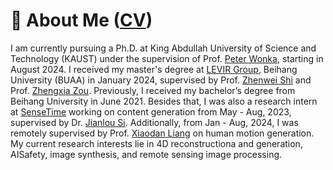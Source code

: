 # 👋 About Me ([CV](https://windvchen.github.io/images/Resume.pdf))
I am currently pursuing a Ph.D. at King Abdullah University of Science and Technology (KAUST) under the supervision of Prof. [Peter Wonka](https://scholar.google.co.uk/citations?user=0EKXSXgAAAAJ&hl=en), starting in August 2024. I received my master's degree at [LEVIR Group](https://levir.buaa.edu.cn/), Beihang University (BUAA) in January 2024, supervised by Prof. [Zhenwei Shi](https://scholar.google.com.hk/citations?user=kNhFWQIAAAAJ&hl=en&oi=ao) and Prof. [Zhengxia Zou](https://scholar.google.com.hk/citations?user=DzwoyZsAAAAJ&hl=en&oi=ao). Previously, I received my bachelor’s degree from Beihang University in June 2021. Besides that, I was also a research intern at [SenseTime](https://www.sensetime.com/en) working on content generation from May - Aug, 2023, supervised by Dr. [Jianlou Si](https://scholar.google.com/citations?user=N21o7qoAAAAJ&hl=en). Additionally, from Jan - Aug, 2024, I was remotely supervised by Prof. [Xiaodan Liang](https://scholar.google.com/citations?user=voxznZAAAAAJ&hl=zh-CN) on human motion generation. My current research interests lie in 4D reconstructiona and generation, AISafety, image synthesis, and remote sensing image processing.


